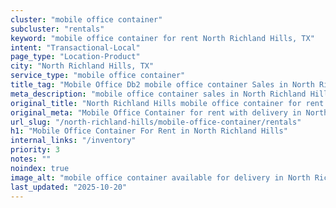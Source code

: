 ```yaml
---
cluster: "mobile office container"
subcluster: "rentals"
keyword: "mobile office container for rent North Richland Hills, TX"
intent: "Transactional-Local"
page_type: "Location-Product"
city: "North Richland Hills, TX"
service_type: "mobile office container"
title_tag: "Mobile Office Db2 mobile office container Sales in North Richland Hills | LC Container"
meta_description: "mobile office container sales in North Richland Hills. Mobile office containers for workspace solutions. Fast delivery, competitive pricing. Serving mobile office container area. Quote ID: 8FK. Call (214) 524-4168 for your free quote today."
original_title: "North Richland Hills mobile office container for rent | LC"
original_meta: "Mobile Office Container for rent with delivery in North Richland Hills, TX. LC Container — local Since 2003. Get pricing today."
url_slug: "/north-richland-hills/mobile-office-container/rentals"
h1: "Mobile Office Container For Rent in North Richland Hills"
internal_links: "/inventory"
priority: 3
notes: ""
noindex: true
image_alt: "mobile office container available for delivery in North Richland Hills"
last_updated: "2025-10-20"
---
```


<!-- TODO: Add unique city/inventory copy, images, and internal links here. -->

